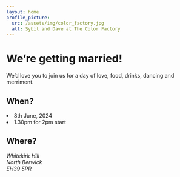 ```yaml
---
layout: home
profile_picture:
  src: /assets/img/color_factory.jpg
  alt: Sybil and Dave at The Color Factory
---
```


<h1 class="page-heading">
We’re getting married!
</h1>

<p>
We’d love you to join us for a day of love, food, drinks, dancing and merriment.
</p>

<h2 class="page-sub-heading">
When?
</h2>

<list>
<li>8th June, 2024</li>
<li>1.30pm for 2pm start</li>
</list>

<h2 class="page-sub-heading">
Where?
</h2>

<address>
Whitekirk Hill<br>
North Berwick<br>
EH39 5PR
</address>
